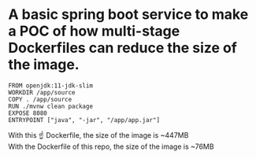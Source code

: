 # A basic spring boot service to make a POC of how multi-stage Dockerfiles can reduce the size of the image.
```
FROM openjdk:11-jdk-slim
WORKDIR /app/source
COPY . /app/source
RUN ./mvnw clean package
EXPOSE 8080
ENTRYPOINT ["java", "-jar", "/app/app.jar"]
```
With this ☝️ Dockerfile, the size of the image is ~447MB \
With the Dockerfile of this repo, the size of the image is ~76MB
